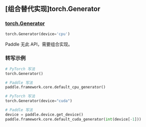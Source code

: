 ## [组合替代实现]torch.Generator

### [torch.Generator](https://pytorch.org/docs/stable/generated/torch.Generator.html#generator)

```python
torch.Generator(device='cpu')
```

Paddle 无此 API，需要组合实现。

### 转写示例

```python
# PyTorch 写法
torch.Generator()

# Paddle 写法
paddle.framework.core.default_cpu_generator()
```

```python
# PyTorch 写法
torch.Generator(device="cuda")

# Paddle 写法
device = paddle.device.get_device()
paddle.framework.core.default_cuda_generator(int(device[-1]))
```
